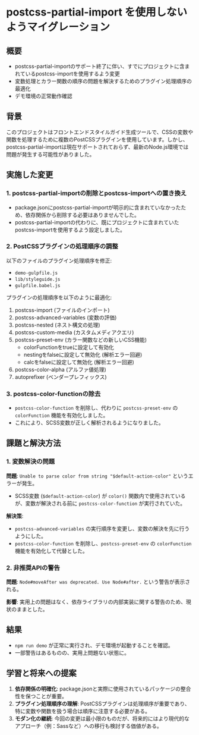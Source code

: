 # postcss-partial-import を使用しないようマイグレーション

## 概要

- postcss-partial-importのサポート終了に伴い、すでにプロジェクトに含まれているpostcss-importを使用するよう変更
- 変数処理とカラー関数の順序の問題を解決するためのプラグイン処理順序の最適化
- デモ環境の正常動作確認

## 背景

このプロジェクトはフロントエンドスタイルガイド生成ツールで、CSSの変数や関数を処理するために複数のPostCSSプラグインを使用しています。しかし、postcss-partial-importは現在サポートされておらず、最新のNode.js環境では問題が発生する可能性がありました。

## 実施した変更

### 1. postcss-partial-importの削除とpostcss-importへの置き換え

- package.jsonにpostcss-partial-importが明示的に含まれていなかったため、依存関係から削除する必要はありませんでした。
- postcss-partial-importの代わりに、既にプロジェクトに含まれていたpostcss-importを使用するよう設定しました。

### 2. PostCSSプラグインの処理順序の調整

以下のファイルのプラグイン処理順序を修正:
- `demo-gulpfile.js`
- `lib/styleguide.js`
- `gulpfile.babel.js`

プラグインの処理順序を以下のように最適化:
1. postcss-import (ファイルのインポート)
2. postcss-advanced-variables (変数の評価)
3. postcss-nested (ネスト構文の処理)
4. postcss-custom-media (カスタムメディアクエリ)
5. postcss-preset-env (カラー関数などの新しいCSS機能)
   - colorFunctionをtrueに設定して有効化
   - nestingをfalseに設定して無効化 (解析エラー回避)
   - calcをfalseに設定して無効化 (解析エラー回避)
6. postcss-color-alpha (アルファ値処理)
7. autoprefixer (ベンダープレフィックス)

### 3. postcss-color-functionの除去

- `postcss-color-function` を削除し、代わりに `postcss-preset-env` の `colorFunction` 機能を有効化しました。
- これにより、SCSS変数が正しく解析されるようになりました。

## 課題と解決方法

### 1. 変数解決の問題

**問題**: `Unable to parse color from string "$default-action-color"` というエラーが発生。
- SCSS変数 (`$default-action-color`) が `color()` 関数内で使用されているが、変数が解決される前に `postcss-color-function` が実行されていた。

**解決策**:
- `postcss-advanced-variables` の実行順序を変更し、変数の解決を先に行うようにした。
- `postcss-color-function` を削除し、`postcss-preset-env` の `colorFunction` 機能を有効化して代替とした。

### 2. 非推奨APIの警告

**問題**: `Node#moveAfter was deprecated. Use Node#after.` という警告が表示される。

**影響**: 実用上の問題はなく、依存ライブラリの内部実装に関する警告のため、現状のままとした。

## 結果

- `npm run demo` が正常に実行され、デモ環境が起動することを確認。
- 一部警告はあるものの、実用上問題ない状態に。

## 学習と将来への提案

1. **依存関係の明確化**: package.jsonと実際に使用されているパッケージの整合性を保つことが重要。
2. **プラグイン処理順序の理解**: PostCSSプラグインは処理順序が重要であり、特に変数や関数を扱う場合は順序に注意する必要がある。
3. **モダン化の継続**: 今回の変更は最小限のものだが、将来的にはより現代的なアプローチ（例：Sassなど）への移行も検討する価値がある。
